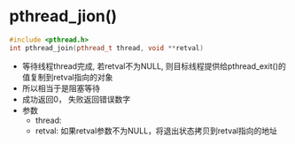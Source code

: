 # pthread_jion()

```c++
#include <pthread.h>
int pthread_join(pthread_t thread, void **retval)
```

-  等待线程thread完成, 若retval不为NULL, 则目标线程提供给pthread_exit()的值复制到retval指向的对象
- 所以相当于是阻塞等待
- 成功返回0， 失败返回错误数字
- 参数
  - thread: 
  - retval: 如果retval参数不为NULL，将退出状态拷贝到retval指向的地址